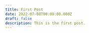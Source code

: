 ```yaml
---
title: First Post
date: 2022-07-08T00:00:00.000Z
draft: false
description: This is the first post.
---
```

